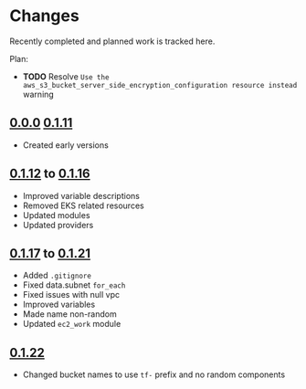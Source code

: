 # Changes
Recently completed and planned work is tracked here.

Plan:
- **TODO** Resolve `Use the aws_s3_bucket_server_side_encryption_configuration
  resource instead` warning

## [0.0.0](.) [0.1.11](.)
- Created early versions

## [0.1.12](.) to [0.1.16](.)
- Improved variable descriptions
- Removed EKS related resources
- Updated modules
- Updated providers

## [0.1.17](.) to [0.1.21](.)
- Added `.gitignore`
- Fixed data.subnet `for_each`
- Fixed issues with null vpc
- Improved variables
- Made name non-random
- Updated `ec2_work` module

## [0.1.22](.)
- Changed bucket names to use `tf-` prefix and no random components
